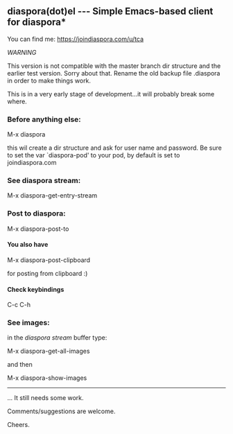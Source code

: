 ## diaspora(dot)el --- Simple Emacs-based client for diaspora*

You can find me: https://joindiaspora.com/u/tca

*WARNING*

This version is not compatible with the master branch dir structure and the earlier test version. Sorry about that. Rename the old backup file .diaspora in order to make things work.

This is in a very early stage of development...it will probably break some where. 

### Before anything else:

M-x diaspora

this wil create a dir structure and ask for user name and password. Be sure to set the var `diaspora-pod' to your pod, by default is set to joindiaspora.com

### See diaspora stream:

M-x diaspora-get-entry-stream

### Post to diaspora:

M-x diaspora-post-to

#### You also have 

M-x diaspora-post-clipboard

for posting from clipboard :)

#### Check keybindings

C-c C-h

### See images:

in the *diaspora stream* buffer type:

M-x diaspora-get-all-images 

and then 

M-x diaspora-show-images

---

... It still needs some work.

Comments/suggestions are welcome.

Cheers.


